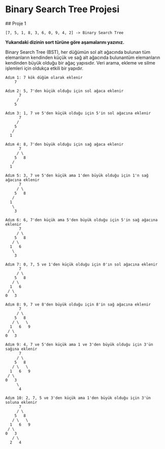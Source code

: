 # Binary Search Tree Projesi

## Proje 1

    [7, 5, 1, 8, 3, 6, 0, 9, 4, 2] -> Binary Search Tree

**Yukarıdaki dizinin sort türüne göre aşamalarını yazınız.**

Binary Search Tree (BST), her düğümün sol alt ağacında bulunan tüm elemanların kendinden küçük ve sağ alt ağacında bulunantüm elemanların kendinden büyük olduğu bir ağaç yapısıdır. Veri arama, ekleme ve silme işlemleri için oldukça etkili bir yapıdır.

```
Adım 1: 7 kök düğüm olarak eklenir
    7

Adım 2: 5, 7'den küçük olduğu için sol ağaca eklenir
      7
     /
    5

Adım 3: 1, 7 ve 5'den küçük olduğu için 5'in sol ağacına eklenir
      7
     /
    5
   /
  1

Adım 4: 8, 7'den büyük olduğu için sağ ağaca eklenir
      7
     / \
    5   8
   /
  1

Adım 5: 3, 7 ve 5'den küçük ama 1'den büyük olduğu için 1'n sağ ağacına eklenir
      7
     / \
    5   8
   /
  1
   \
    3

Adım 6: 6, 7'den küçük ama 5'den büyük olduğu için 5'in sağ ağacına eklenir
      7    
     / \
    5   8
   / \
  1   6
   \
    3

Adım 7: 0, 7, 5 ve 1'den küçük olduğu için 0'ın sol ağacına eklenir
      7
     / \
    5   8
   / \
  1   6
 / \
0   3

Adım 8: 9, 7 ve 8'den büyük olduğu için 8'in sağ ağacına eklenir
      7
     / \
    5   8
   / \   \
  1   6   9
 / \
0   3

Adım 9: 4, 7 ve 5'den küçük ama 1 ve 3'den büyük olduğu için 3'ün sağına eklenir
      7
     / \
    5   8
   / \   \
  1   6   9
 / \
0   3
     \
      4

Adım 10: 2, 7, 5 ve 3'den küçük ama 1'den büyük olduğu için 3'ün soluna eklenir
      7
     / \
    5   8
   / \   \
  1   6   9
 / \
0   3
   / \
  2   4
```
